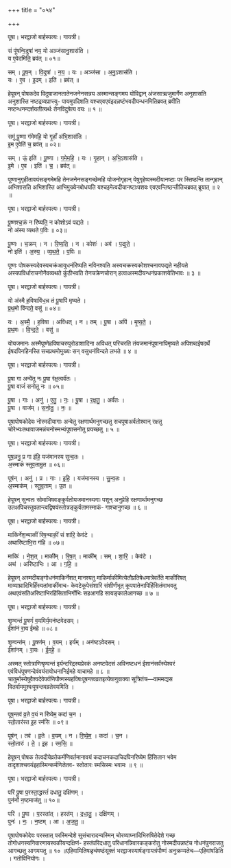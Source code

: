 +++
title = "०५४"

+++


पूषा। भरद्वाजो बार्हस्पत्यः। गायत्री।

सं पू॑षन्वि॒दुषा॑ नय॒ यो अञ्ज॑सानु॒शास॑ति ।  
य ए॒वेदमिति॒ ब्रव॑त् ॥ ०१॥

सम् । पू॒ष॒न् । वि॒दुषा॑ । न॒य॒ । यः । अञ्ज॑सा । अ॒नु॒ऽशास॑ति ।  
यः । ए॒व । इ॒दम् । इति॑ । ब्रव॑त् ॥

हेपूषन् पोषकदेव विदुषाजानतातेनजनेनसन्नय अस्मान्सङ्गमय योविद्वान् अंजसाऋजुमार्गेण अनुशासति अनुशास्ति नष्टद्रव्यप्राप्त्यु- पायमुपदिशति यश्चएवएवंइदन्नष्टंभवदीयन्धनमितिब्रवत् ब्रवीति नष्टन्धनन्दर्शयतीत्यर्थः तेनविदुषेत्य वयः ॥ १ ॥

पूषा। भरद्वाजो बार्हस्पत्यः। गायत्री।

समु॑ पू॒ष्णा ग॑मेमहि॒ यो गृ॒हाँ अ॑भि॒शास॑ति ।  
इ॒म ए॒वेति॑ च॒ ब्रव॑त् ॥ ०२॥

सम् । ऊं॒ इति॑ । पू॒ष्णा । ग॒मे॒म॒हि॒ । यः । गृ॒हान् । अ॒भि॒ऽशास॑ति ।  
इ॒मे । ए॒व । इति॑ । च॒ । ब्रव॑त् ॥

पूष्णानुगृहीतावयंसङ्गमेमहि तेनजनेनसङ्गच्छेमहि योजनोगृहान् येषुगृहेष्वस्मदीयानष्टाः पर स्तिष्ठन्ति तान्गृहान् अभिशासति अभिशास्ति आभिमुख्येनबोधयति यश्चइमेत्वदीयानष्टाःपशवः एवएवन्तिष्ठन्तीतिचब्रवत् ब्रूयात् ॥ २ ॥

पूषा। भरद्वाजो बार्हस्पत्यः। गायत्री।

पू॒ष्णश्च॒क्रं न रि॑ष्यति॒ न कोशोऽव॑ पद्यते ।  
नो अ॑स्य व्यथते प॒विः ॥ ०३॥

पू॒ष्णः । च॒क्रम् । न । रि॒ष्य॒ति॒ । न । कोशः॑ । अव॑ । प॒द्य॒ते॒ ।  
नो इति॑ । अ॒स्य॒ । व्य॒थ॒ते॒ । प॒विः ॥

पूष्णः पोषकस्यदेवस्यचक्रंआयुधनंरिष्यति नविनश्यति अस्यचक्रस्यकोशश्चनावपद्यते नहीयते अस्यपविर्धाराचनोनैवव्यथते कुंठीभवति तेनचक्रेणचोरान् हत्वाअस्मदीयन्धनंप्रकाशयेतिभावः ॥ ३ ॥

पूषा। भरद्वाजो बार्हस्पत्यः। गायत्री।

यो अ॑स्मै ह॒विषावि॑ध॒न्न तं पू॒षापि॑ मृष्यते ।  
प्र॒थ॒मो वि॑न्दते॒ वसु॑ ॥ ०४॥

यः । अ॒स्मै॒ । ह॒विषा । अवि॑धत् । न । तम् । पू॒षा । अपि॑ । मृ॒ष्य॒ते॒ ।  
प्र॒थ॒मः । वि॒न्द॒ते॒ । वसु॑ ॥

योयजमानः अस्मैपूष्णेहविषाचरुपुरोडाशादिना अविधत् परिचरति तंयजमानंपूषानापिमृष्यते अपिशब्दईषदर्थे ईषदपिनहिनस्ति सचप्रथमोमुख्यः सन् वसुधनंविन्दते लभते ॥ ४ ॥

पूषा। भरद्वाजो बार्हस्पत्यः। गायत्री।

पू॒षा गा अन्वे॑तु नः पू॒षा र॑क्ष॒त्वर्व॑तः ।  
पू॒षा वाजं॑ सनोतु नः ॥ ०५॥

पू॒षा । गाः । अनु॑ । ए॒तु॒ । नः॒ । पू॒षा । र॒क्ष॒तु॒ । अर्व॑तः ।  
पू॒षा । वाज॑म् । स॒नो॒तु॒ । नः॒ ॥

पूषापोषकोदेवः नोस्मदीयागाः अन्वेतु रक्षणार्थमनुगच्छतु सचपूषाअर्वतोश्वान् रक्षतु चोरेभ्यःतथावाजमन्नंचनोस्मभ्यंपूषासनोतु प्रयच्छतु ॥ ५ ॥

पूषा। भरद्वाजो बार्हस्पत्यः। गायत्री।

पूष॒न्ननु॒ प्र गा इ॑हि॒ यज॑मानस्य सुन्व॒तः ।  
अ॒स्माकं॑ स्तुव॒तामु॒त ॥ ०६॥

पूष॑न् । अनु॑ । प्र । गाः । इ॒हि॒ । यज॑मानस्य । सु॒न्व॒तः ।  
अ॒स्माक॑म् । स्तु॒व॒ताम् । उ॒त ॥

हेपूषन् सुन्वतः सोमाभिषवङ्कुर्वतोयजमानस्यगाः पशून् अनुप्रेहि रक्षणार्थामनुगच्छ उतअपिचस्तुवतान्त्वद्विषयंस्तोत्रङ्कुर्वतामस्माकं- गाश्चानुगच्छ ॥ ६ ॥

पूषा। भरद्वाजो बार्हस्पत्यः। गायत्री।

माकि॑र्नेश॒न्माकीं॑ रिष॒न्माकीं॒ सं शा॑रि॒ केव॑टे ।  
अथारि॑ष्टाभि॒रा ग॑हि ॥ ०७॥

माकिः॑ । ने॒श॒त् । माकी॑म् । रि॒ष॒त् । माकी॑म् । सम् । शा॒रि॒ । केव॑टे ।  
अथ॑ । अरि॑ष्टाभिः । आ । ग॒हि॒ ॥

हेपूषन् अस्मदीयङ्गोधनंमाकिर्नेशत् मानश्यतु माकिर्माकीमित्येतौप्रतिषेधमात्रेवर्तेते माकींरिषत् माव्याघ्रादिभिर्हिंस्यतांमाकींमाच- केवटेकूपेसंशारि संशीर्णंभूत् कूपपातेनापिहिंसितंमाभवतु अथएवंसतिअरिष्टाभिरहिंसिताभिर्गोभिः सहआगहि सायङ्कालेआगच्छ ॥ ७ ॥

पूषा। भरद्वाजो बार्हस्पत्यः। गायत्री।

शृ॒ण्वन्तं॑ पू॒षणं॑ व॒यमिर्य॒मन॑ष्टवेदसम् ।  
ईशा॑नं रा॒य ई॑महे ॥ ०८॥

शृ॒ण्वन्त॑म् । पू॒षण॑म् । व॒यम् । इर्य॑म् । अन॑ष्टऽवेदसम् ।  
ईशा॑नम् । रा॒यः । ई॒म॒हे॒ ॥

अस्मत् स्तोत्राणिश्रृण्वन्तं इर्यन्दरिद्रस्यप्रेरकं अनष्टवेदसं अविनष्टधनं ईशानंसर्वंस्येश्वरं एवंविधंपूषणन्देवंवयंरायोधनानिईमहे याचामहे ॥ ८ ॥ चातुर्मास्येषुवैश्वदेवेपर्वणिपौष्णस्यहविषःपूषन्तवव्रतइत्येषानुवाक्या सूत्रितंच—वाममद्यस वितर्वाममुश्वःपूषन्तवव्रतेवयमिति ।

पूषा। भरद्वाजो बार्हस्पत्यः। गायत्री।

पूष॒न्तव॑ व्र॒ते व॒यं न रि॑ष्येम॒ कदा॑ च॒न ।  
स्तो॒तार॑स्त इ॒ह स्म॑सि ॥ ०९॥

पूष॑न् । तव॑ । व्र॒ते । व॒यम् । न । रि॒ष्ये॒म॒ । कदा॑ । च॒न ।  
स्तो॒तारः॑ । ते॒ । इ॒ह । स्म॒सि॒ ॥

हेपूषन् पोषक तेत्वदीयेव्रतेकर्मणिवर्तमानावयं कदाचनकदाचिदपिनरिष्येम हिंसितान भवेम तादृशाश्चवयंइहास्मिन्कर्मणितेतव- स्तोतारः स्मसिस्मः भवामः ॥ ९ ॥

पूषा। भरद्वाजो बार्हस्पत्यः। गायत्री।

परि॑ पू॒षा प॒रस्ता॒द्धस्तं॑ दधातु॒ दक्षि॑णम् ।  
पुन॑र्नो न॒ष्टमाज॑तु ॥ १०॥

परि॑ । पू॒षा । प॒रस्ता॑त् । हस्त॑म् । द॒धा॒तु॒ । दक्षि॑णम् ।  
पुनः॑ । नः॒ । न॒ष्टम् । आ । अ॒ज॒तु॒ ॥

पूषापोषकोदेवः परस्तात् परस्मिन्देशे सुसंचारादन्यस्मिन् चोरव्याघ्नादिभिरुषितेदेशे गच्छ तोगोधनस्यनिवारणायस्वकीयन्दक्षिणं- हस्तंपरिदधातु परिधानन्निवारकङ्करोतु नोस्मदीयन्नष्टंच गोधनंपुनराजतु आगच्छतु आगमयतु ॥ १० ॥एहिवामितिषळृचंषष्ठंसूक्तं भरद्वाजस्यार्षङ्गायत्रंपौष्णं अनुक्रम्यतेच—एहिवांषडिति । गतोविनियोगः ।